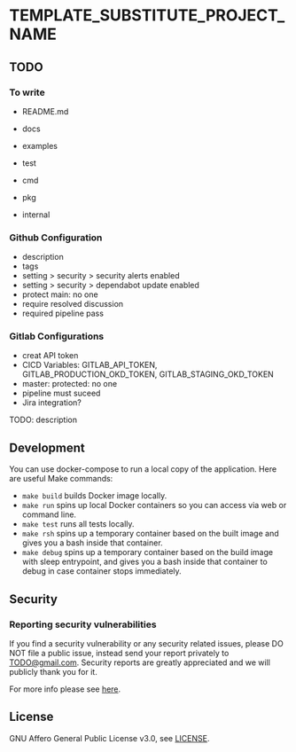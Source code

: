 # TEMPLATE_SUBSTITUTE_PROJECT_NAME


## TODO
### To write

- README.md
- docs
- examples
- test

- cmd
- pkg
- internal



### Github Configuration

- description
- tags
- setting > security > security alerts enabled
- setting > security > dependabot update enabled
- protect main: no one
- require resolved discussion
- required pipeline pass

### Gitlab Configurations

- creat API token
- CICD Variables: GITLAB_API_TOKEN, GITLAB_PRODUCTION_OKD_TOKEN, GITLAB_STAGING_OKD_TOKEN
- master: protected: no one
- pipeline must suceed
- Jira integration?


TODO: description

## Development

You can use docker-compose to run a local copy of the application. Here are useful Make commands:
* `make build` builds Docker image locally.
* `make run` spins up local Docker containers so you can access via web or command line.
* `make test` runs all tests locally.
* `make rsh` spins up a temporary container based on the built image and gives you a bash inside that container.
* `make debug` spins up a temporary container based on the build image with sleep entrypoint, and gives you a bash inside that container to debug in case container stops immediately.

## Security

### Reporting security vulnerabilities

If you find a security vulnerability or any security related issues, please DO NOT file a public issue, instead send your report privately to TODO@gmail.com. Security reports are greatly appreciated and we will publicly thank you for it.

For more info please see [here](SECURITY.md).

## License

GNU Affero General Public License v3.0, see [LICENSE](LICENSE).

